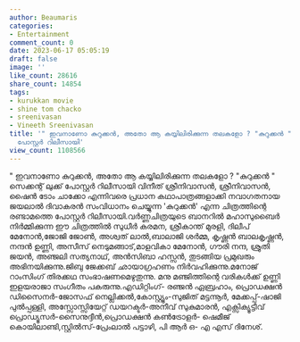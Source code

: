 ```yaml
---
author: Beaumaris
categories:
- Entertainment
comment_count: 0
date: 2023-06-17 05:05:19
draft: false
image: ''
like_count: 28616
share_count: 14854
tags:
- kurukkan movie
- shine tom chacko
- sreenivasan
- Vineeth Sreenivasan
title: '" ഇവനാണോ കുറുക്കൻ, അതോ ആ കയ്യിലിരിക്കുന്ന തലകളോ ? "കുറുക്കൻ " സെക്കന്റ് ലുക്ക്
  പോസ്റ്റർ റിലീസായി'
view_count: 1108566
---
```


" ഇവനാണോ കുറുക്കൻ, അതോ ആ കയ്യിലിരിക്കുന്ന തലകളോ ? "കുറുക്കൻ " സെക്കന്റ് ലുക്ക് പോസ്റ്റർ റിലീസായി വിനീത് ശ്രീനിവാസന്‍, ശ്രീനിവാസന്‍, ഷൈന്‍ ടോം ചാക്കോ എന്നിവരെ പ്രധാന കഥാപാത്രങ്ങളാക്കി നവാഗതനായ ജയലാല്‍ ദിവാകരന്‍ സംവിധാനം ചെയ്യുന്ന 'കുറുക്കന്‍' എന്ന ചിത്രത്തിന്റെ രണ്ടാമത്തെ പോസ്റ്റർ റിലീസായി.വര്‍ണ്ണചിത്രയുടെ ബാനറില്‍ മഹാസുബൈര്‍ നിര്‍മ്മിക്കുന്ന ഈ ചിത്രത്തിൽ സുധീര്‍ കരമന, ശ്രീകാന്ത് മുരളി, ദിലീപ് മേനോൻ,ജോജി ജോണ്‍, അശ്വത് ലാല്‍,ബാലാജി ശര്‍മ്മ, കൃഷ്ണന്‍ ബാലകൃഷ്ണന്‍, നന്ദന്‍ ഉണ്ണി, അസീസ് നെടുമങ്ങാട്,മാളവികാ മേനോന്‍, ഗൗരി നന്ദ, ശ്രുതി ജയൻ, അഞ്ജലി സത്യനാഥ്, അന്‍സിബാ ഹസ്സന്‍, തുടങ്ങിയ പ്രമുഖരും അഭിനയിക്കുന്നു.ജിബു ജേക്കബ് ഛായാഗ്രഹണം നിർവഹിക്കുന്നു.മനോജ് റാംസിംഗ് തിരക്കഥ സംഭാഷണമെഴുതുന്നു. [](https://cdn.boolokam.com/articles/2023/06/fffff-1.jpg)മനു മഞ്ജിത്തിന്റെ വരികള്‍ക്ക് ഉണ്ണി ഇളയരാജാ സംഗീതം പകരുന്നു.എഡിറ്റിംഗ്- രഞ്ജന്‍ ഏബ്രഹാം, പ്രൊഡക്ഷന്‍ ഡിസൈനര്‍-ജോസഫ് നെല്ലിക്കല്‍,കോസ്റ്റ്യൂം-സുജിത് മട്ടന്നൂര്‍, മേക്കപ്പ്-ഷാജി പുല്‍പ്പള്ളി, അസ്സോസ്സിയേറ്റ് ഡയറക്ടര്‍-അനീവ് സുകുമാരന്‍, എക്സിക്യൂട്ടീവ് പ്രൊഡ്യൂസർ-സൈനുദ്ദീൻ,പ്രൊഡക്ഷന്‍ കണ്‍ട്രോളര്‍- ഷെമീജ് കൊയിലാണ്ടി,സ്റ്റിൽസ്-പ്രേംലാൽ പട്ടാഴി, പി ആർ ഒ- എ എസ് ദിനേശ്.